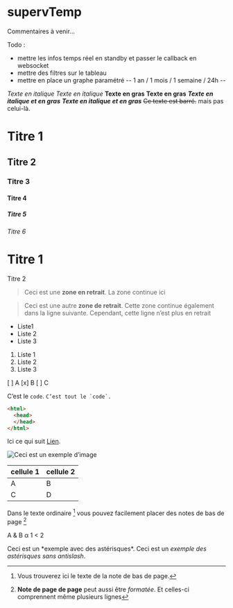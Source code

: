 # supervTemp

Commentaires à venir...


Todo :
- mettre les infos temps réel en standby et passer le callback en websocket
- mettre des filtres sur le tableau
- mettre en place un graphe paramétré 
-- 1 an / 1 mois / 1 semaine / 24h
-- 


*Texte en italique*
_Texte en italique_
**Texte en gras**
__Texte en gras__
***Texte en italique et en gras***
___Texte en italique et en gras___
~~Ce texte est barré.~~ mais pas celui-là.
#  Titre 1
## Titre 2
###  Titre 3
#### Titre 4
#####  Titre 5
###### Titre 6

Titre 1
=
Titre 2

>Ceci est une **zone en retrait**.
>La zone continue ici

>Ceci est une autre **zone de retrait**.
Cette zone continue également dans la ligne suivante.
Cependant, cette ligne n’est plus en retrait

- Liste1
- Liste 2
- Liste 3

1. Liste 1
2. Liste 2
3. Liste 3

[ ] A
[x] B
[ ] C

C’est le `code`.
``C’est tout le `code`.``

```html
<html>
  <head>
  </head>
</html>
```

Ici ce qui suit [Lien](https://example.com/ "titre de lien optionnel").


![Ceci est un exemple d’image](https://example.com/bild.jpg)

|cellule 1|cellule 2|
|--------|--------|
|    A    |    B    |
|    C    |    D    |

Dans le texte ordinaire [^1] vous pouvez facilement placer des notes de bas de page [^2]
[^1]: Vous trouverez ici le texte de la note de bas de page.
 [^2]: **Note de page de page** peut aussi être *formatée*.
Et celles-ci comprennent même plusieurs lignes

A & B
&alpha;
1 < 2
<p>

Ceci est un \*exemple avec des astérisques\*.
Ceci est un *exemple des astérisques sans antislash*.